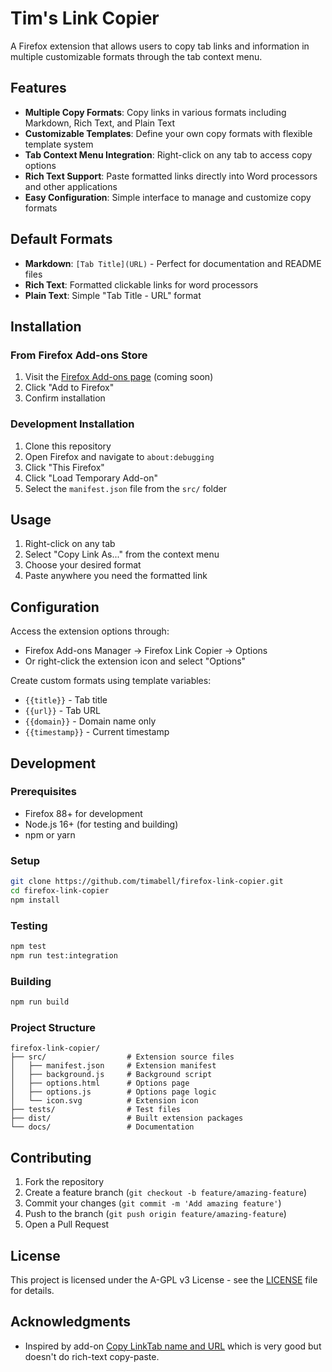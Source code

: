 # Tim's Link Copier

A Firefox extension that allows users to copy tab links and information in multiple customizable formats through the tab context menu.

## Features

- **Multiple Copy Formats**: Copy links in various formats including Markdown, Rich Text, and Plain Text
- **Customizable Templates**: Define your own copy formats with flexible template system
- **Tab Context Menu Integration**: Right-click on any tab to access copy options
- **Rich Text Support**: Paste formatted links directly into Word processors and other applications
- **Easy Configuration**: Simple interface to manage and customize copy formats

## Default Formats

- **Markdown**: `[Tab Title](URL)` - Perfect for documentation and README files
- **Rich Text**: Formatted clickable links for word processors
- **Plain Text**: Simple "Tab Title - URL" format

## Installation

### From Firefox Add-ons Store
1. Visit the [Firefox Add-ons page](https://addons.mozilla.org) (coming soon)
2. Click "Add to Firefox"
3. Confirm installation

### Development Installation
1. Clone this repository
2. Open Firefox and navigate to `about:debugging`
3. Click "This Firefox"
4. Click "Load Temporary Add-on"
5. Select the `manifest.json` file from the `src/` folder

## Usage

1. Right-click on any tab
2. Select "Copy Link As..." from the context menu
3. Choose your desired format
4. Paste anywhere you need the formatted link

## Configuration

Access the extension options through:
- Firefox Add-ons Manager → Firefox Link Copier → Options
- Or right-click the extension icon and select "Options"

Create custom formats using template variables:
- `{{title}}` - Tab title
- `{{url}}` - Tab URL
- `{{domain}}` - Domain name only
- `{{timestamp}}` - Current timestamp

## Development

### Prerequisites
- Firefox 88+ for development
- Node.js 16+ (for testing and building)
- npm or yarn

### Setup
```bash
git clone https://github.com/timabell/firefox-link-copier.git
cd firefox-link-copier
npm install
```

### Testing
```bash
npm test
npm run test:integration
```

### Building
```bash
npm run build
```

### Project Structure
```
firefox-link-copier/
├── src/                  # Extension source files
│   ├── manifest.json     # Extension manifest
│   ├── background.js     # Background script
│   ├── options.html      # Options page
│   ├── options.js        # Options page logic
│   └── icon.svg          # Extension icon
├── tests/                # Test files
├── dist/                 # Built extension packages
└── docs/                 # Documentation
```

## Contributing

1. Fork the repository
2. Create a feature branch (`git checkout -b feature/amazing-feature`)
3. Commit your changes (`git commit -m 'Add amazing feature'`)
4. Push to the branch (`git push origin feature/amazing-feature`)
5. Open a Pull Request

## License

This project is licensed under the A-GPL v3 License - see the [LICENSE](LICENSE) file for details.

## Acknowledgments

- Inspired by add-on [Copy LinkTab name and URL](https://addons.mozilla.org/en-GB/firefox/addon/copy-linktab-name-and-url/) which is very good but doesn't do rich-text copy-paste.
